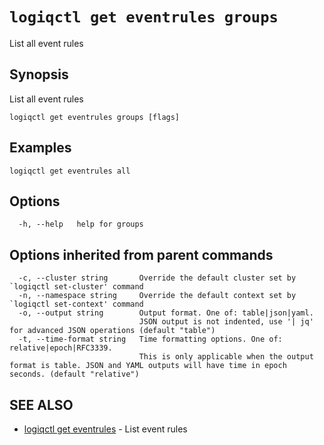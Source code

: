 # `logiqctl get eventrules groups`

List all event rules

## Synopsis

List all event rules

```
logiqctl get eventrules groups [flags]
```

## Examples

```
logiqctl get eventrules all
```

## Options

```
  -h, --help   help for groups
```

## Options inherited from parent commands

```
  -c, --cluster string       Override the default cluster set by `logiqctl set-cluster' command
  -n, --namespace string     Override the default context set by `logiqctl set-context' command
  -o, --output string        Output format. One of: table|json|yaml. 
                             JSON output is not indented, use '| jq' for advanced JSON operations (default "table")
  -t, --time-format string   Time formatting options. One of: relative|epoch|RFC3339. 
                             This is only applicable when the output format is table. JSON and YAML outputs will have time in epoch seconds. (default "relative")
```

## SEE ALSO

* [logiqctl get eventrules](/get/logiqctl_get_eventrules)	 - List event rules

